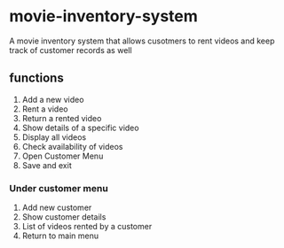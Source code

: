 # movie-inventory-system
 A movie inventory system that allows cusotmers to rent videos and keep track of customer records as well

 ## functions
 1. Add a new video
 2. Rent a video
 3. Return a rented video
 4. Show details of a specific video
 5. Display all videos
 6. Check availability of videos
 7. Open Customer Menu
 8. Save and exit

 ### Under customer menu
 1. Add new customer
 2. Show customer details
 3. List of videos rented by a customer
 4. Return to main menu
